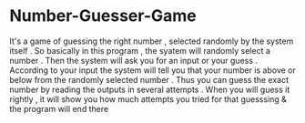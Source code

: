 # Number-Guesser-Game
It's a game of guessing the right number , selected randomly by the system itself .
          So basically in this program , the syatem will randomly select a number . Then the system will ask you for an input or your guess .
According to your input the system will tell you that your number is above or below from the randomly selected number . 
       Thus you can guess the exact number by reading the outputs in several attempts . When you will guess it rightly , it will show you how much attempts you tried for that guesssing & the program will end there 
